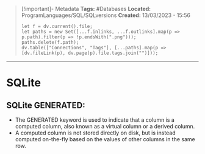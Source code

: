 > [!important]- Metadata
> **Tags:** #Databases 
> **Located:** ProgramLanguages/SQL/SQLversions
> **Created:** 13/03/2023 - 15:56
> ```dataviewjs
> let f = dv.current().file;
> let paths = new Set([...f.inlinks, ...f.outlinks].map(p => p.path).filter(p => !p.endsWith(".png")));
> paths.delete(f.path);
> dv.table(["Connections", "Tags"], [...paths].map(p => [dv.fileLink(p), dv.page(p).file.tags.join("")]));
> ```

___
# SQLite
## SQLite GENERATED:
- The GENERATED keyword is used to indicate that a column is a computed column, also known as a virtual column or a derived column. 
- A computed column is not stored directly on disk, but is instead computed on-the-fly based on the values of other columns in the same row.